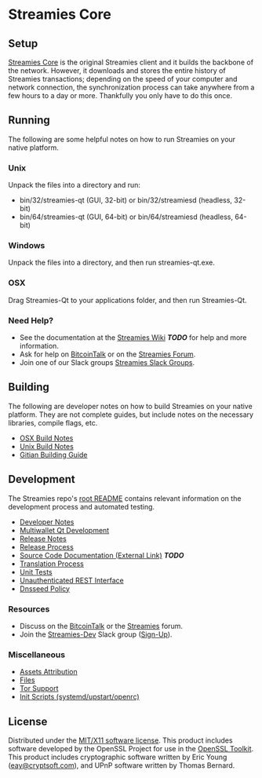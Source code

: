 Streamies Core
=====================

Setup
---------------------
[Streamies Core](http://streamies.com/wallet) is the original Streamies client and it builds the backbone of the network. However, it downloads and stores the entire history of Streamies transactions; depending on the speed of your computer and network connection, the synchronization process can take anywhere from a few hours to a day or more. Thankfully you only have to do this once.

Running
---------------------
The following are some helpful notes on how to run Streamies on your native platform.

### Unix

Unpack the files into a directory and run:

- bin/32/streamies-qt (GUI, 32-bit) or bin/32/streamiesd (headless, 32-bit)
- bin/64/streamies-qt (GUI, 64-bit) or bin/64/streamiesd (headless, 64-bit)

### Windows

Unpack the files into a directory, and then run streamies-qt.exe.

### OSX

Drag Streamies-Qt to your applications folder, and then run Streamies-Qt.

### Need Help?

* See the documentation at the [Streamies Wiki](https://en.bitcoin.it/wiki/Main_Page) ***TODO***
for help and more information.
* Ask for help on [BitcoinTalk](https://bitcointalk.org/index.php?topic=1262920.0) or on the [Streamies Forum](http://forum.streamies.com/).
* Join one of our Slack groups [Streamies Slack Groups](https://streamies.com/slack-logins/).

Building
---------------------
The following are developer notes on how to build Streamies on your native platform. They are not complete guides, but include notes on the necessary libraries, compile flags, etc.

- [OSX Build Notes](build-osx.md)
- [Unix Build Notes](build-unix.md)
- [Gitian Building Guide](gitian-building.md)

Development
---------------------
The Streamies repo's [root README](https://github.com/Streamies-Project/Streamies/blob/master/README.md) contains relevant information on the development process and automated testing.

- [Developer Notes](developer-notes.md)
- [Multiwallet Qt Development](multiwallet-qt.md)
- [Release Notes](release-notes.md)
- [Release Process](release-process.md)
- [Source Code Documentation (External Link)](https://dev.visucore.com/bitcoin/doxygen/) ***TODO***
- [Translation Process](translation_process.md)
- [Unit Tests](unit-tests.md)
- [Unauthenticated REST Interface](REST-interface.md)
- [Dnsseed Policy](dnsseed-policy.md)

### Resources

* Discuss on the [BitcoinTalk](https://bitcointalk.org/index.php?topic=1262920.0) or the [Streamies](http://forum.streamies.com/) forum.
* Join the [Streamies-Dev](https://streamies-dev.slack.com/) Slack group ([Sign-Up](https://streamies-dev.herokuapp.com/)).

### Miscellaneous
- [Assets Attribution](assets-attribution.md)
- [Files](files.md)
- [Tor Support](tor.md)
- [Init Scripts (systemd/upstart/openrc)](init.md)

License
---------------------
Distributed under the [MIT/X11 software license](http://www.opensource.org/licenses/mit-license.php).
This product includes software developed by the OpenSSL Project for use in the [OpenSSL Toolkit](https://www.openssl.org/). This product includes
cryptographic software written by Eric Young ([eay@cryptsoft.com](mailto:eay@cryptsoft.com)), and UPnP software written by Thomas Bernard.
